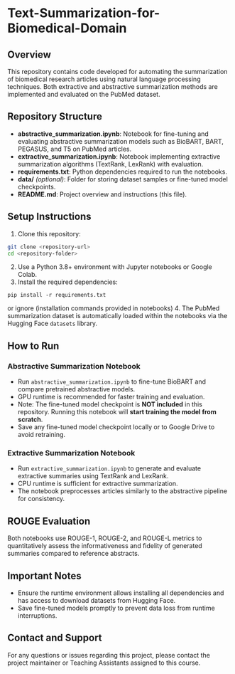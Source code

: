 # Text-Summarization-for-Biomedical-Domain


## Overview

This repository contains code developed for automating the summarization of biomedical research articles using natural language processing techniques. Both extractive and abstractive summarization methods are implemented and evaluated on the PubMed dataset.

## Repository Structure

- **abstractive_summarization.ipynb**: Notebook for fine-tuning and evaluating abstractive summarization models such as BioBART, BART, PEGASUS, and T5 on PubMed articles.
- **extractive_summarization.ipynb**: Notebook implementing extractive summarization algorithms (TextRank, LexRank) with evaluation.
- **requirements.txt**: Python dependencies required to run the notebooks.
- **data/** *(optional)*: Folder for storing dataset samples or fine-tuned model checkpoints.
- **README.md**: Project overview and instructions (this file).

## Setup Instructions

1. Clone this repository:   
```bash
git clone <repository-url>
cd <repository-folder>
```

2. Use a Python 3.8+ environment with Jupyter notebooks or Google Colab.
3. Install the required dependencies:
  ```
  pip install -r requirements.txt
  ```
or ignore (installation commands provided in notebooks)
4. The PubMed summarization dataset is automatically loaded within the notebooks via the Hugging Face `datasets` library.

## How to Run

### Abstractive Summarization Notebook

- Run `abstractive_summarization.ipynb` to fine-tune BioBART and compare pretrained abstractive models.
- GPU runtime is recommended for faster training and evaluation.
- Note: The fine-tuned model checkpoint is **NOT included** in this repository. Running this notebook will **start training the model from scratch**.
- Save any fine-tuned model checkpoint locally or to Google Drive to avoid retraining.

### Extractive Summarization Notebook

- Run `extractive_summarization.ipynb` to generate and evaluate extractive summaries using TextRank and LexRank.
- CPU runtime is sufficient for extractive summarization.
- The notebook preprocesses articles similarly to the abstractive pipeline for consistency.

## ROUGE Evaluation

Both notebooks use ROUGE-1, ROUGE-2, and ROUGE-L metrics to quantitatively assess the informativeness and fidelity of generated summaries compared to reference abstracts.

## Important Notes

- Ensure the runtime environment allows installing all dependencies and has access to download datasets from Hugging Face.
- Save fine-tuned models promptly to prevent data loss from runtime interruptions.

## Contact and Support

For any questions or issues regarding this project, please contact the project maintainer or Teaching Assistants assigned to this course.



